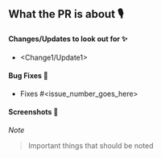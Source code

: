 ## What the PR is about 🎙
<!-- Add the changes you made here: -->
<!-- Example: -->
<!-- * Adds shiny button -->
<!-- * UI Revamp -->
<!-- * Fixes #1434  -->
#### Changes/Updates to look out for ✨
* <Change1/Update1>

#### Bug Fixes 🐛
* Fixes #<issue_number_goes_here> 

#### Screenshots 📸

*Note*
> Important things that should be noted



